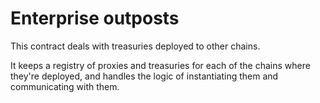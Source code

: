 # Enterprise outposts

This contract deals with treasuries deployed to other chains.

It keeps a registry of proxies and treasuries for each of the chains where they're deployed, and handles the logic
of instantiating them and communicating with them.